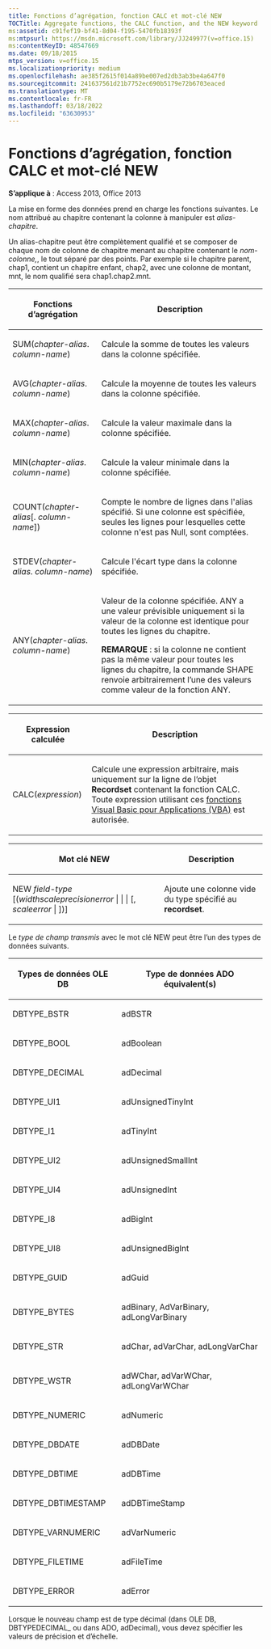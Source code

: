 ```yaml
---
title: Fonctions d’agrégation, fonction CALC et mot-clé NEW
TOCTitle: Aggregate functions, the CALC function, and the NEW keyword
ms:assetid: c91fef19-bf41-8d04-f195-5470fb18393f
ms:mtpsurl: https://msdn.microsoft.com/library/JJ249977(v=office.15)
ms:contentKeyID: 48547669
ms.date: 09/18/2015
mtps_version: v=office.15
ms.localizationpriority: medium
ms.openlocfilehash: ae385f2615f014a89be007ed2db3ab3be4a647f0
ms.sourcegitcommit: 241637561d21b7752ec690b5179e72b6703eaced
ms.translationtype: MT
ms.contentlocale: fr-FR
ms.lasthandoff: 03/18/2022
ms.locfileid: "63630953"
---
```

# <a name="aggregate-functions-the-calc-function-and-the-new-keyword"></a>Fonctions d’agrégation, fonction CALC et mot-clé NEW


**S’applique à** : Access 2013, Office 2013

La mise en forme des données prend en charge les fonctions suivantes. Le nom attribué au chapitre contenant la colonne à manipuler est *alias-chapitre*.

Un alias-chapitre peut être complètement qualifié et se composer de chaque nom de colonne de chapitre menant au chapitre contenant le *nom-colonne,*, le tout séparé par des points. Par exemple si le chapitre parent, chap1, contient un chapitre enfant, chap2, avec une colonne de montant, mnt, le nom qualifié sera chap1.chap2.mnt.

<table>
<colgroup>
<col />
<col />
</colgroup>
<thead>
<tr class="header">
<th><p>Fonctions d’agrégation</p></th>
<th><p>Description</p></th>
</tr>
</thead>
<tbody>
<tr class="odd">
<td><p>SUM(<em>chapter-alias</em>.<em> column-name</em>)</p></td>
<td><p>Calcule la somme de toutes les valeurs dans la colonne spécifiée.</p></td>
</tr>
<tr class="even">
<td><p>AVG(<em>chapter-alias</em>.<em> column-name</em>)</p></td>
<td><p>Calcule la moyenne de toutes les valeurs dans la colonne spécifiée.</p></td>
</tr>
<tr class="odd">
<td><p>MAX(<em>chapter-alias</em>.<em> column-name</em>)</p></td>
<td><p>Calcule la valeur maximale dans la colonne spécifiée.</p></td>
</tr>
<tr class="even">
<td><p>MIN(<em>chapter-alias</em>.<em> column-name</em>)</p></td>
<td><p>Calcule la valeur minimale dans la colonne spécifiée.</p></td>
</tr>
<tr class="odd">
<td><p>COUNT(<em>chapter-alias</em>[.<em> column-name</em>])</p></td>
<td><p>Compte le nombre de lignes dans l'alias spécifié. Si une colonne est spécifiée, seules les lignes pour lesquelles cette colonne n'est pas Null, sont comptées.</p></td>
</tr>
<tr class="even">
<td><p>STDEV(<em>chapter-alias</em>.<em> column-name</em>)</p></td>
<td><p>Calcule l'écart type dans la colonne spécifiée.</p></td>
</tr>
<tr class="odd">
<td><p>ANY(<em>chapter-alias</em>.<em> column-name</em>)</p></td>
<td><p>Valeur de la colonne spécifiée. ANY a une valeur prévisible uniquement si la valeur de la colonne est identique pour toutes les lignes du chapitre.
</p><p><strong>REMARQUE</strong> : si la colonne ne contient pas la même valeur pour toutes les lignes du chapitre, la commande SHAPE renvoie arbitrairement l’une des valeurs comme valeur de la fonction ANY.</p></td>
</tr>
</tbody>
</table>


<table>
<colgroup>
<col />
<col />
</colgroup>
<thead>
<tr class="header">
<th><p>Expression calculée</p></th>
<th><p>Description</p></th>
</tr>
</thead>
<tbody>
<tr class="odd">
<td><p>CALC(<em>expression</em>)</p></td>
<td><p>Calcule une expression arbitraire, mais uniquement sur la ligne de l’objet <strong>Recordset</strong> contenant la fonction CALC. Toute expression utilisant ces <a href="visual-basic-for-applications-functions.md"> fonctions Visual Basic pour Applications (VBA)</a> est autorisée.</p></td>
</tr>
</tbody>
</table>


<table>
<colgroup>
<col />
<col />
</colgroup>
<thead>
<tr class="header">
<th><p>Mot clé NEW</p></th>
<th><p>Description</p></th>
</tr>
</thead>
<tbody>
<tr class="odd">
<td><p>NEW <em>field-type</em> [(<em></em><em>widthscaleprecisionerror</em> | <em></em> |  |  [,<em></em> <em>scaleerror</em><em></em> | ])]</p></td>
<td><p>Ajoute une colonne vide du type spécifié au <strong>recordset</strong>.</p></td>
</tr>
</tbody>
</table>


Le *type de champ transmis* avec le mot clé NEW peut être l’un des types de données suivants.

<table>
<colgroup>
<col />
<col />
</colgroup>
<thead>
<tr class="header">
<th><p>Types de données OLE DB</p></th>
<th><p>Type de données ADO équivalent(s)</p></th>
</tr>
</thead>
<tbody>
<tr class="odd">
<td><p>DBTYPE_BSTR</p></td>
<td><p>adBSTR</p></td>
</tr>
<tr class="even">
<td><p>DBTYPE_BOOL</p></td>
<td><p>adBoolean</p></td>
</tr>
<tr class="odd">
<td><p>DBTYPE_DECIMAL</p></td>
<td><p>adDecimal</p></td>
</tr>
<tr class="even">
<td><p>DBTYPE_UI1</p></td>
<td><p>adUnsignedTinyInt</p></td>
</tr>
<tr class="odd">
<td><p>DBTYPE_I1</p></td>
<td><p>adTinyInt</p></td>
</tr>
<tr class="even">
<td><p>DBTYPE_UI2</p></td>
<td><p>adUnsignedSmallInt</p></td>
</tr>
<tr class="odd">
<td><p>DBTYPE_UI4</p></td>
<td><p>adUnsignedInt</p></td>
</tr>
<tr class="even">
<td><p>DBTYPE_I8</p></td>
<td><p>adBigInt</p></td>
</tr>
<tr class="odd">
<td><p>DBTYPE_UI8</p></td>
<td><p>adUnsignedBigInt</p></td>
</tr>
<tr class="even">
<td><p>DBTYPE_GUID</p></td>
<td><p>adGuid</p></td>
</tr>
<tr class="odd">
<td><p>DBTYPE_BYTES</p></td>
<td><p>adBinary, AdVarBinary, adLongVarBinary</p></td>
</tr>
<tr class="even">
<td><p>DBTYPE_STR</p></td>
<td><p>adChar, adVarChar, adLongVarChar</p></td>
</tr>
<tr class="odd">
<td><p>DBTYPE_WSTR</p></td>
<td><p>adWChar, adVarWChar, adLongVarWChar</p></td>
</tr>
<tr class="even">
<td><p>DBTYPE_NUMERIC</p></td>
<td><p>adNumeric</p></td>
</tr>
<tr class="odd">
<td><p>DBTYPE_DBDATE</p></td>
<td><p>adDBDate</p></td>
</tr>
<tr class="even">
<td><p>DBTYPE_DBTIME</p></td>
<td><p>adDBTime</p></td>
</tr>
<tr class="odd">
<td><p>DBTYPE_DBTIMESTAMP</p></td>
<td><p>adDBTimeStamp</p></td>
</tr>
<tr class="even">
<td><p>DBTYPE_VARNUMERIC</p></td>
<td><p>adVarNumeric</p></td>
</tr>
<tr class="odd">
<td><p>DBTYPE_FILETIME</p></td>
<td><p>adFileTime</p></td>
</tr>
<tr class="even">
<td><p>DBTYPE_ERROR</p></td>
<td><p>adError</p></td>
</tr>
</tbody>
</table>


Lorsque le nouveau champ est de type décimal (dans OLE DB, DBTYPEDECIMAL\_ ou dans ADO, adDecimal), vous devez spécifier les valeurs de précision et d’échelle.

